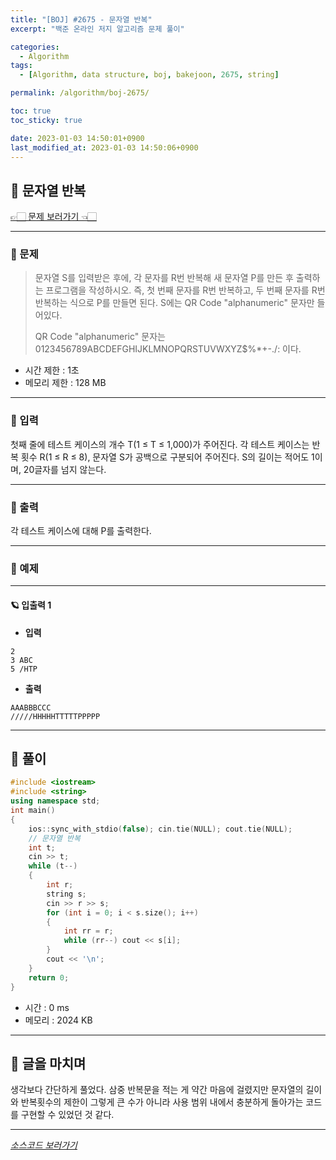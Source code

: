 ```yaml
---
title: "[BOJ] #2675 - 문자열 반복"
excerpt: "백준 온라인 저지 알고리즘 문제 풀이"

categories:
  - Algorithm
tags:
  - [Algorithm, data structure, boj, bakejoon, 2675, string]

permalink: /algorithm/boj-2675/

toc: true
toc_sticky: true

date: 2023-01-03 14:50:01+0900
last_modified_at: 2023-01-03 14:50:06+0900
---
```

 
## 👻 문자열 반복
[👉🏻 문제 보러가기 👈🏻](https://acmicpc.net/problem/2675)

***

### 🌱 문제
> 문자열 S를 입력받은 후에, 각 문자를 R번 반복해 새 문자열 P를 만든 후 출력하는 프로그램을 작성하시오. 즉, 첫 번째 문자를 R번 반복하고, 두 번째 문자를 R번 반복하는 식으로 P를 만들면 된다. S에는 QR Code "alphanumeric" 문자만 들어있다.
>
> QR Code "alphanumeric" 문자는 0123456789ABCDEFGHIJKLMNOPQRSTUVWXYZ\$%*+-./: 이다.
 
- 시간 제한 : 1초
- 메모리 제한 : 128 MB

***

### 🌱 입력
첫째 줄에 테스트 케이스의 개수 T(1 ≤ T ≤ 1,000)가 주어진다. 각 테스트 케이스는 반복 횟수 R(1 ≤ R ≤ 8), 문자열 S가 공백으로 구분되어 주어진다. S의 길이는 적어도 1이며, 20글자를 넘지 않는다.

***

### 🌱 출력
각 테스트 케이스에 대해 P를 출력한다.

***

### 🌱 예제

***

#### 🪐 입출력 1
- **입력**   
```
2
3 ABC
5 /HTP
```

- **출력**   
```
AAABBBCCC
/////HHHHHTTTTTPPPPP
```

***

## 👻 풀이

```c++
#include <iostream>
#include <string>
using namespace std;
int main()
{
    ios::sync_with_stdio(false); cin.tie(NULL); cout.tie(NULL);
    // 문자열 반복
    int t;
    cin >> t;
    while (t--)
    {
        int r;
        string s;
        cin >> r >> s;
        for (int i = 0; i < s.size(); i++)
        {
            int rr = r;
            while (rr--) cout << s[i];
        }
        cout << '\n';
    }
    return 0;
}
```

- 시간 : 0 ms
- 메모리 : 2024 KB

***

## 👻 글을 마치며
생각보다 간단하게 풀었다. 삼중 반복문을 적는 게 약간 마음에 걸렸지만 문자열의 길이와 반복횟수의 제한이 그렇게 큰 수가 아니라 사용 범위 내에서 충분하게 돌아가는 코드를 구현할 수 있었던 것 같다.

***

_[소스코드 보러가기](https://github.com/choi-dan-di/algorithms/blob/main/BOJ/string/2675.cpp)_